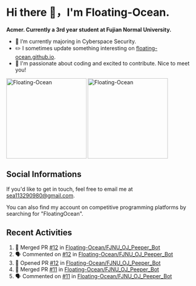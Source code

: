# Hi there 👋，I'm Floating-Ocean.

**Acmer. Currently a 3rd year student at Fujian Normal University.**

- 🔭 I’m currently majoring in Cyberspace Security.
- ✏️ I sometimes update something interesting on [floating-ocean.github.io](https://floating-ocean.github.io/).
- 👯 I'm passionate about coding and excited to contribute. Nice to meet you!

<p><img align="left" height="212" src="https://readme-stats-eta-flame.vercel.app/api/top-langs?username=Floating-Ocean&show_icons=true&locale=en&layout=donut&&hide=html&border_radius=16" alt="Floating-Ocean" /></p>

<p><img align="center" height="212" src="https://readme-stats-eta-flame.vercel.app/api?username=Floating-Ocean&show_icons=true&locale=en&exclude_repo=Floating-Ocean.github.io&border_radius=16&rank_icon=github&show=reviews" alt="Floating-Ocean" /></p>

## Social Informations

If you'd like to get in touch, feel free to email me at [sea113290980@gmail.com](mailto:sea113290980@gmail.com).

You can also find my account on competitive programming platforms by searching for "FloatingOcean".

## Recent Activities
<!--START_SECTION:activity-->
1. 🎉 Merged PR [#12](https://github.com/Floating-Ocean/FJNU_OJ_Peeper_Bot/pull/12) in [Floating-Ocean/FJNU_OJ_Peeper_Bot](https://github.com/Floating-Ocean/FJNU_OJ_Peeper_Bot)
2. 🗣 Commented on [#12](https://github.com/Floating-Ocean/FJNU_OJ_Peeper_Bot/pull/12#issuecomment-2764402562) in [Floating-Ocean/FJNU_OJ_Peeper_Bot](https://github.com/Floating-Ocean/FJNU_OJ_Peeper_Bot)
3. 💪 Opened PR [#12](https://github.com/Floating-Ocean/FJNU_OJ_Peeper_Bot/pull/12) in [Floating-Ocean/FJNU_OJ_Peeper_Bot](https://github.com/Floating-Ocean/FJNU_OJ_Peeper_Bot)
4. 🎉 Merged PR [#11](https://github.com/Floating-Ocean/FJNU_OJ_Peeper_Bot/pull/11) in [Floating-Ocean/FJNU_OJ_Peeper_Bot](https://github.com/Floating-Ocean/FJNU_OJ_Peeper_Bot)
5. 🗣 Commented on [#11](https://github.com/Floating-Ocean/FJNU_OJ_Peeper_Bot/pull/11#issuecomment-2737144185) in [Floating-Ocean/FJNU_OJ_Peeper_Bot](https://github.com/Floating-Ocean/FJNU_OJ_Peeper_Bot)
<!--END_SECTION:activity-->


